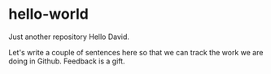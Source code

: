 # hello-world
Just another repository
Hello David.

Let's write a couple of sentences here so that we can track the work we are doing in Github.  Feedback is a gift.
